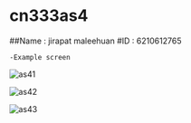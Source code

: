 # cn333as4

##Name : jirapat maleehuan #ID : 6210612765

```
-Example screen
```

![as41](https://user-images.githubusercontent.com/60337862/164461930-d5956fd3-8e95-49f4-b590-cdef00a09845.JPG)

![as42](https://user-images.githubusercontent.com/60337862/164461940-90e89fbf-8396-4a5c-8480-d704d6b3bdb8.JPG)

![as43](https://user-images.githubusercontent.com/60337862/164461954-a81ddf82-3735-4fda-af41-ed2bee8fbb84.JPG)
